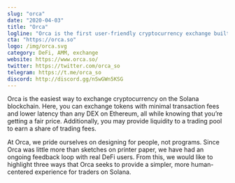 ```yaml
---
slug: "orca"
date: "2020-04-03"
title: "Orca"
logline: "Orca is the first user-friendly cryptocurrency exchange built on Solana."
cta: "https://orca.so"
logo: /img/orca.svg
category: DeFi, AMM, exchange
website: https://www.orca.so/
twitter: https://twitter.com/orca_so
telegram: https://t.me/orca_so
discord: http://discord.gg/nSwGWn5KSG
---
```

Orca is the easiest way to exchange cryptocurrency on the Solana blockchain. Here, you can exchange tokens with minimal transaction fees and lower latency than any DEX on Ethereum, all while knowing that you’re getting a fair price. Additionally, you may provide liquidity to a trading pool to earn a share of trading fees.

At Orca, we pride ourselves on designing for people, not programs. Since Orca was little more than sketches on printer paper, we have had an ongoing feedback loop with real DeFi users. From this, we would like to highlight three ways that Orca seeks to provide a simpler, more human-centered experience for traders on Solana.
